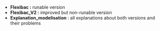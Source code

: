 - **Flexibac :** runable version
- **Flexibac_V2 :** improved but non-runable version
- **Explanation_modelisation** : all explanations about both versions and their problems
